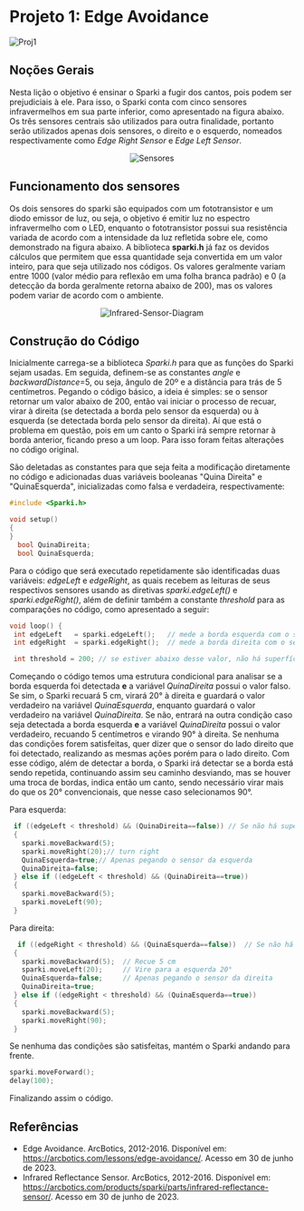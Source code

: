 # Projeto 1: Edge Avoidance

![Proj1](https://github.com/lara-unb/Fundamentos_Robotica_Grupo_2_Sparki/assets/130604394/a6b7bcca-d114-4e65-b5dd-346332a3c92c)

## Noções Gerais

Nesta lição o objetivo é ensinar o Sparki a fugir dos cantos, pois podem ser
prejudiciais à ele. Para isso, o Sparki conta com cinco sensores infravermelhos em sua
parte inferior, como apresentado na figura abaixo. Os três sensores centrais são utilizados para
outra finalidade, portanto serão utilizados apenas dois sensores, o direito e o esquerdo,
nomeados respectivamente como *Edge Right Sensor* e *Edge Left Sensor*.

<div align="center">
  
![Sensores](https://github.com/lara-unb/Fundamentos_Robotica_Grupo_2_Sparki/assets/130604394/c71a82d6-d997-4011-af15-5a0186444d7b)

</div>

## Funcionamento dos sensores

  Os dois sensores do sparki são equipados com um fototransistor e um diodo emissor de luz, ou seja, o objetivo é emitir luz no espectro infravermelho com o LED, enquanto o fototransistor possui sua resistência variada de acordo com a intensidade da luz refletida sobre ele, como demonstrado na figura abaixo. A biblioteca **sparki.h** já faz os devidos cálculos que permitem que essa quantidade seja convertida em um valor inteiro, para que seja utilizado nos códigos. Os valores geralmente variam entre 1000 (valor médio para reflexão em uma folha branca padrão) e 0 (a detecção da borda geralmente retorna abaixo de 200), mas os valores podem variar de acordo com o ambiente.

<div align="center">
  
![Infrared-Sensor-Diagram](https://github.com/lara-unb/Fundamentos_Robotica_Grupo_2_Sparki/assets/130604394/b3dc7bd1-df15-464b-9cee-819e7be4172f)
  
</div>

## Construção do Código

  Inicialmente carrega-se a biblioteca *Sparki.h* para que as funções do Sparki sejam usadas. Em seguida, definem-se as constantes *angle* e *backwardDistance*=5, ou seja, ângulo de 20º e a distância para trás de 5 centímetros. Pegando o código básico, a ideia é simples: se o sensor retornar um valor abaixo de 200, então vai iniciar o processo de recuar, virar à direita (se detectada a borda pelo sensor da  esquerda) ou à esquerda (se detectada  borda pelo sensor da direita). Aí que está o problema em questão, pois em um canto o Sparki irá sempre retornar à borda anterior, ficando preso a um loop. Para isso foram feitas alterações no código original.

  São deletadas as constantes para que seja feita a modificação diretamente no código e adicionadas duas variáveis booleanas "Quina Direita" e "QuinaEsquerda", inicializadas como falsa e verdadeira, respectivamente:

```C++
#include <Sparki.h>

void setup()
{
}
  bool QuinaDireita;
  bool QuinaEsquerda;
 ```
 
  Para o código que será executado repetidamente são identificadas duas variáveis: *edgeLeft* e *edgeRight*, as quais recebem as leituras de seus respectivos sensores usando as diretivas *sparki.edgeLeft()* e *sparki.edgeRight()*, além de definir também a constante *threshold* para as comparações no código, como apresentado a seguir:
 
 ```C++
 void loop() {
  int edgeLeft   = sparki.edgeLeft();   // mede a borda esquerda com o sensor IV
  int edgeRight  = sparki.edgeRight();  // mede a borda direita com o sensor IV

  int threshold = 200; // se estiver abaixo desse valor, não há superfície
 ```
 
  Começando o código temos uma estrutura condicional para analisar se a borda esquerda foi detectada **e** a variável *QuinaDireita* possui o valor falso. Se sim, o Sparki recuará 5 cm, virará 20° à direita e guardará o valor verdadeiro na variável *QuinaEsquerda*, enquanto guardará o valor verdadeiro na variável *QuinaDireita*. Se não, entrará na outra condição caso seja detectada a borda esquerda **e** a variável *QuinaDireita* possui o valor verdadeiro, recuando 5 centímetros e virando 90° à direita. Se nenhuma das condições forem satisfeitas, quer dizer  que o sensor do lado direito que foi detectado, realizando as mesmas ações porém para o lado direito.
  Com esse código, além de detectar a borda, o Sparki irá detectar se a borda está sendo repetida, continuando assim seu caminho desviando, mas se houver uma troca de bordas, indica então um canto, sendo necessário virar mais do que os 20° convencionais, que nesse caso selecionamos 90°.

Para esquerda:

 ```C++
  if ((edgeLeft < threshold) && (QuinaDireita==false)) // Se não há superfície debaixo do sensor direito
  {
    sparki.moveBackward(5);
    sparki.moveRight(20);// turn right
    QuinaEsquerda=true;// Apenas pegando o sensor da esquerda
    QuinaDireita=false;
  } else if ((edgeLeft < threshold) && (QuinaDireita==true))
  {
    sparki.moveBackward(5);
    sparki.moveLeft(90);
  }
 ```
 
 Para direita:
 
 ```C++
   if ((edgeRight < threshold) && (QuinaEsquerda==false))  // Se não há superfície debaixo do sensor direito
  {
    sparki.moveBackward(5);  // Recue 5 cm
    sparki.moveLeft(20);     // Vire para a esquerda 20°
    QuinaEsquerda=false;     // Apenas pegando o sensor da direita
    QuinaDireita=true;
  } else if ((edgeRight < threshold) && (QuinaEsquerda==true))
  {
    sparki.moveBackward(5);
    sparki.moveRight(90);
  }
 ```
 
 Se nenhuma das condições são satisfeitas, mantém o Sparki andando para frente.
 
  ```C++
  sparki.moveForward();
  delay(100);
 ```
 
 Finalizando assim o código.
 
 ## Referências
 
 - Edge Avoidance. ArcBotics, 2012-2016. Disponível em: <https://arcbotics.com/lessons/edge-avoidance/>. Acesso em 30 de junho de 2023.
- Infrared Reflectance Sensor. ArcBotics, 2012-2016. Disponível em: <https://arcbotics.com/products/sparki/parts/infrared-reflectance-sensor/>. Acesso em 30 de junho de 2023.
